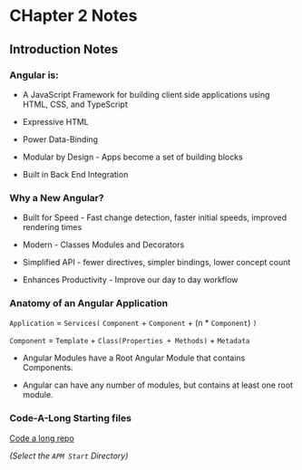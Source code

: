 # CHapter 2 Notes

## Introduction Notes

### Angular is:

- A JavaScript Framework for building client side applications using HTML, CSS, and TypeScript

- Expressive HTML

- Power Data-Binding

- Modular by Design - Apps become a set of building blocks

- Built in Back End Integration

### Why a New Angular?

- Built for Speed - Fast change detection, faster initial speeds, improved rendering times

- Modern - Classes Modules and Decorators

- Simplified API - fewer directives, simpler bindings, lower concept count

- Enhances Productivity - Improve our day to day workflow

### Anatomy of an Angular Application

`Application` = `Services(` `Component` + `Component` + (n \* `Component`) `)`

`Component` = `Template` + `Class(Properties + Methods)` + `Metadata`

- Angular Modules have a Root Angular Module that contains Components.

- Angular can have any number of modules, but contains at least one root module.

### Code-A-Long Starting files

[Code a long repo](https://github.com/DeborahK/Angular-GettingStarted)

_(Select the `APM Start` Directory)_
